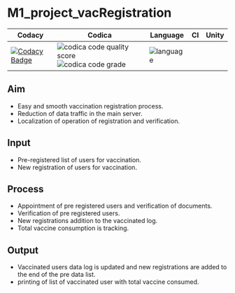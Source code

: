 # M1_project_vacRegistration
| Codacy | Codica | Language | CI | Unity |
| --- | --- | --- | --- | --- |
|[![Codacy Badge](https://app.codacy.com/project/badge/Grade/8f714b3f43564efb9d2fca62de1d50f0)](https://www.codacy.com/gh/divyanshsaxena521/M1_project_vacRegistration/dashboard?utm_source=github.com&amp;utm_medium=referral&amp;utm_content=divyanshsaxena521/M1_project_vacRegistration&amp;utm_campaign=Badge_Grade)|![codica code quality score](https://api.codiga.io/project/30942/score/svg)![codica code grade](https://api.codiga.io/project/30942/status/svg)| ![language ](https://img.shields.io/badge/C-00599C?style=for-the-badge&logo=c&logoColor=white) |

## Aim
* Easy and smooth vaccination registration process.
* Reduction of data traffic in the main server.
* Localization of operation of registration and verification.
## Input
* Pre-registered list of users for vaccination.
* New registration of users for vaccination.
## Process
* Appointment of pre registered users and verification of documents.
* Verification of pre registered users.
* New registrations addition to the vaccinated log.
* Total vaccine consumption is tracking.
## Output
* Vaccinated users data log is updated and new registrations are added to the end of the pre data list.
* printing of list of vaccinated user with total vaccine consumed.
